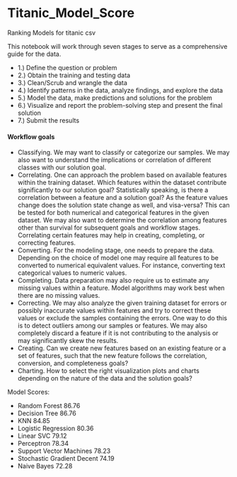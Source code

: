# Titanic_Model_Score
Ranking Models for titanic csv


This notebook will work through seven stages to serve as a comprehensive guide for the data.
* 1.) Define the question or problem
* 2.) Obtain the training and testing data
* 3.) Clean/Scrub and wrangle the data
* 4.) Identify patterns in the data, analyze findings, and explore the data
* 5.) Model the data, make predictions and solutions for the problem
* 6.) Visualize and report the problem-solving step and present the final solution
* 7.) Submit the results

#### Workflow goals

* Classifying. We may want to classify or categorize our samples. We may also want to understand the implications or correlation of different classes with our solution goal.
* Correlating. One can approach the problem based on available features within the training dataset. Which features within the dataset contribute significantly to our solution goal? Statistically speaking, is there a correlation between a feature and a solution goal? As the feature values change does the solution state change as well, and visa-versa? This can be tested for both numerical and categorical features in the given dataset. We may also want to determine the correlation among features other than survival for subsequent goals and workflow stages. Correlating certain features may help in creating, completing, or correcting features.
* Converting. For the modeling stage, one needs to prepare the data. Depending on the choice of model one may require all features to be converted to numerical equivalent values. For instance, converting text categorical values to numeric values.
* Completing. Data preparation may also require us to estimate any missing values within a feature. Model algorithms may work best when there are no missing values.
* Correcting. We may also analyze the given training dataset for errors or possibly inaccurate values within features and try to correct these values or exclude the samples containing the errors. One way to do this is to detect outliers among our samples or features. We may also completely discard a feature if it is not contributing to the analysis or may significantly skew the results.
* Creating. Can we create new features based on an existing feature or a set of features, such that the new feature follows the correlation, conversion, and completeness goals?
* Charting. How to select the right visualization plots and charts depending on the nature of the data and the solution goals?


Model	Scores:
-   Random Forest	86.76
- 	Decision Tree	86.76
- 	KNN	84.85
- 	Logistic Regression	80.36
-   Linear SVC	79.12
-   Perceptron	78.34
- 	Support Vector Machines	78.23
- 	Stochastic Gradient Decent	74.19
- 	Naive Bayes	72.28
